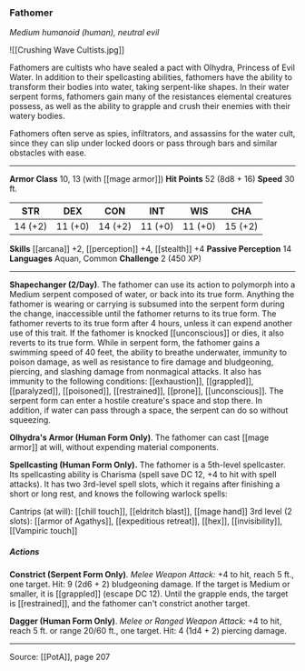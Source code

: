 ### Fathomer
_Medium humanoid (human), neutral evil_

![[Crushing Wave Cultists.jpg]]

Fathomers are cultists who have sealed a pact with Olhydra, Princess of Evil Water. In addition to their spellcasting abilities, fathomers have the ability to transform their bodies into water, taking serpent-like shapes. In their water serpent forms, fathomers gain many of the resistances elemental creatures possess, as well as the ability to grapple and crush their enemies with their watery bodies.

Fathomers often serve as spies, infiltrators, and assassins for the water cult, since they can slip under locked doors or pass through bars and similar obstacles with ease.






---

**Armor Class** 10, 13 (with [[mage armor]])
**Hit Points** 52 (8d8 + 16)
**Speed** 30 ft.

| STR     | DEX     | CON     | INT     | WIS     | CHA     |
|---------|---------|---------|---------|---------|---------|
| 14 (+2) | 11 (+0) | 14 (+2) | 11 (+0) | 11 (+0) | 15 (+2) |

**Skills** [[arcana]] +2, [[perception]] +4, [[stealth]] +4
**Passive Perception** 14
**Languages** Aquan, Common
**Challenge** 2 (450 XP)

---

**Shapechanger (2/Day)**. The fathomer can use its action to polymorph into a Medium serpent composed of water, or back into its true form. Anything the fathomer is wearing or carrying is subsumed into the serpent form during the change, inaccessible until the fathomer returns to its true form. The fathomer reverts to its true form after 4 hours, unless it can expend another use of this trait. If the fathomer is knocked [[unconscious]] or dies, it also reverts to its true form. While in serpent form, the fathomer gains a swimming speed of 40 feet, the ability to breathe underwater, immunity to poison damage, as well as resistance to fire damage and bludgeoning, piercing, and slashing damage from nonmagical attacks. It also has immunity to the following conditions: [[exhaustion]], [[grappled]], [[paralyzed]], [[poisoned]], [[restrained]], [[prone]], [[unconscious]]. The serpent form can enter a hostile creature's space and stop there. In addition, if water can pass through a space, the serpent can do so without squeezing.

**Olhydra's Armor (Human Form Only)**. The fathomer can cast [[mage armor]] at will, without expending material components.

**Spellcasting (Human Form Only).** The fathomer is a 5th-level spellcaster. Its spellcasting ability is Charisma (spell save DC 12, +4 to hit with spell attacks). It has two 3rd-level spell slots, which it regains after finishing a short or long rest, and knows the following warlock spells:

Cantrips (at will): [[chill touch]], [[eldritch blast]], [[mage hand]]
3rd level (2 slots): [[armor of Agathys]], [[expeditious retreat]], [[hex]], [[invisibility]], [[Vampiric touch]]

##### Actions
**Constrict (Serpent Form Only)**. _Melee Weapon Attack:_ +4 to hit, reach 5 ft., one target. Hit: 9 (2d6 + 2) bludgeoning damage. If the target is Medium or smaller, it is [[grappled]] (escape DC 12). Until the grapple ends, the target is [[restrained]], and the fathomer can't constrict another target.

**Dagger (Human Form Only)**. _Melee or Ranged Weapon Attack:_ +4 to hit, reach 5 ft. or range 20/60 ft., one target. Hit: 4 (1d4 + 2) piercing damage.


---

Source: [[PotA]], page 207
